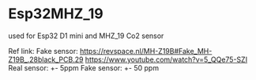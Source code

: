 # Esp32MHZ_19
used for Esp32 D1 mini and MHZ_19 Co2 sensor


Ref link:
    Fake sensor: https://revspace.nl/MH-Z19B#Fake_MH-Z19B_.28black_PCB.29
                 https://www.youtube.com/watch?v=5_QQe75-SZI
                 Real sensor: +- 5ppm
                 Fake sensor: +- 50 ppm
